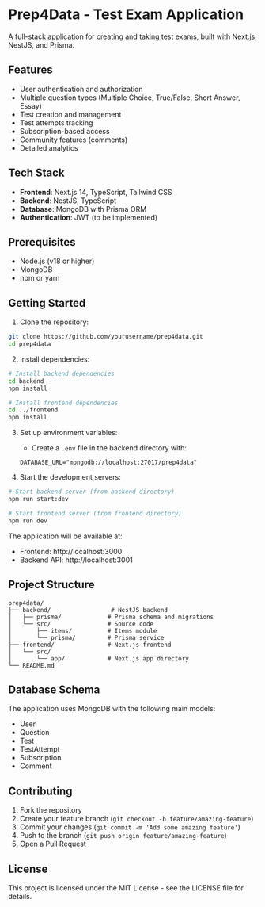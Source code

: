 # Prep4Data - Test Exam Application

A full-stack application for creating and taking test exams, built with Next.js, NestJS, and Prisma.

## Features

- User authentication and authorization
- Multiple question types (Multiple Choice, True/False, Short Answer, Essay)
- Test creation and management
- Test attempts tracking
- Subscription-based access
- Community features (comments)
- Detailed analytics

## Tech Stack

- **Frontend**: Next.js 14, TypeScript, Tailwind CSS
- **Backend**: NestJS, TypeScript
- **Database**: MongoDB with Prisma ORM
- **Authentication**: JWT (to be implemented)

## Prerequisites

- Node.js (v18 or higher)
- MongoDB
- npm or yarn

## Getting Started

1. Clone the repository:
```bash
git clone https://github.com/yourusername/prep4data.git
cd prep4data
```

2. Install dependencies:
```bash
# Install backend dependencies
cd backend
npm install

# Install frontend dependencies
cd ../frontend
npm install
```

3. Set up environment variables:
   - Create a `.env` file in the backend directory with:
   ```
   DATABASE_URL="mongodb://localhost:27017/prep4data"
   ```

4. Start the development servers:

```bash
# Start backend server (from backend directory)
npm run start:dev

# Start frontend server (from frontend directory)
npm run dev
```

The application will be available at:
- Frontend: http://localhost:3000
- Backend API: http://localhost:3001

## Project Structure

```
prep4data/
├── backend/                 # NestJS backend
│   ├── prisma/             # Prisma schema and migrations
│   └── src/                # Source code
│       ├── items/          # Items module
│       └── prisma/         # Prisma service
├── frontend/               # Next.js frontend
│   └── src/
│       └── app/            # Next.js app directory
└── README.md
```

## Database Schema

The application uses MongoDB with the following main models:
- User
- Question
- Test
- TestAttempt
- Subscription
- Comment

## Contributing

1. Fork the repository
2. Create your feature branch (`git checkout -b feature/amazing-feature`)
3. Commit your changes (`git commit -m 'Add some amazing feature'`)
4. Push to the branch (`git push origin feature/amazing-feature`)
5. Open a Pull Request

## License

This project is licensed under the MIT License - see the LICENSE file for details.